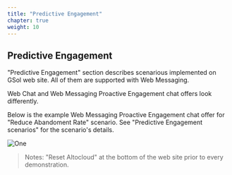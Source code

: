```yaml
---
title: "Predictive Engagement"
chapter: true
weight: 10
---
```


## Predictive Engagement
"Predictive Engagement" section describes scenarious implemented on GSol web site. 
All of them are supported with Web Messaging.

Web Chat and Web Messaging Proactive Engagement chat offers look differently.

Below is the example Web Messaging Proactive Engagement chat offer for "Reduce Abandoment Rate" scenario.
See "Predictive Engagement scenarios" for the scenario's details.

![One](/images/gsol-dgt-gpe-invite.png)


> Notes: "Reset Altocloud" at the bottom of the web site prior to every demonstration.
